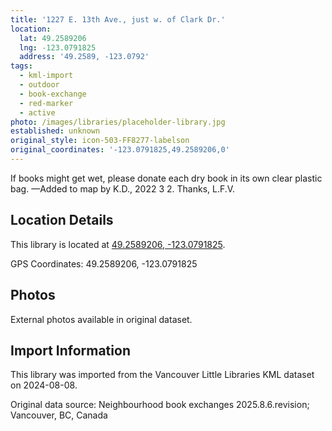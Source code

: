 ```yaml
---
title: '1227 E. 13th Ave., just w. of Clark Dr.'
location:
  lat: 49.2589206
  lng: -123.0791825
  address: '49.2589, -123.0792'
tags:
  - kml-import
  - outdoor
  - book-exchange
  - red-marker
  - active
photo: /images/libraries/placeholder-library.jpg
established: unknown
original_style: icon-503-FF8277-labelson
original_coordinates: '-123.0791825,49.2589206,0'
---
```

If books might get wet, please donate each dry book in its own clear plastic bag. 
—Added to map by K.D., 2022 3 2. Thanks, L.F.V.  

## Location Details

This library is located at [49.2589206, -123.0791825](https://www.google.com/maps?q=49.2589206,-123.0791825).

GPS Coordinates: 49.2589206, -123.0791825

## Photos

External photos available in original dataset.

## Import Information

This library was imported from the Vancouver Little Libraries KML dataset on 2024-08-08.

Original data source: Neighbourhood book exchanges 2025.8.6.revision; Vancouver, BC, Canada
